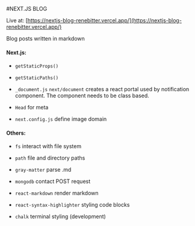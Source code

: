 #NEXT.JS BLOG

Live at: [https://nextjs-blog-renebitter.vercel.app/](https://nextjs-blog-renebitter.vercel.app/)

Blog posts written in markdown

#### Next.js:

- `getStaticProps()`

- `getStaticPaths()`

- `_document.js` `next/document` creates a react portal used by notification component. The component needs to be class based.

- `Head` for meta

- `next.config.js` define image domain

#### Others:

- `fs` interact with file system

- `path` file and directory paths

- `gray-matter` parse .md

- `mongodb` contact POST request

- `react-markdown` render markdown

- `react-syntax-highlighter` styling code blocks

- `chalk` terminal styling (development)
